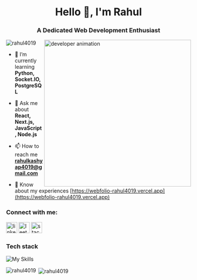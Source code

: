 <h1 align="center">Hello 👋, I'm Rahul</h1>
<h3 align="center">A Dedicated Web Development Enthusiast</h3>

<img align="right" alt="developer animation"  width="400" src="https://media.tenor.com/Li7HobCHqa0AAAAi/trial.gif" />

<p align="left"> <img src="https://komarev.com/ghpvc/?username=rahul4019&label=Profile%20views&color=0e75b6&style=flat" alt="rahul4019" /> </p>

- 🌱 I’m currently learning **Python, Socket.IO, PostgreSQL**

- 💬 Ask me about **React, Next.js, JavaScript, Node.js**

- 📫 How to reach me **rahulkashyap4019@gmail.com**

- 📄 Know about my experiences [https://webfolio-rahul4019.vercel.app](https://webfolio-rahul4019.vercel.app)

<h3 align="left">Connect with me:</h3>
<p align="left">
<a href="https://www.linkedin.com/in/rahul-kumar-170a93227" target="blank"><img src="https://img.shields.io/static/v1?message=LinkedIn&logo=linkedin&label=&color=0077B5&logoColor=white&labelColor=&style=for-the-badge" height="30" alt="linkedin logo"  /></a>
<a href="https://leetcode.com/rahul4019" target="blank"><img src="https://img.shields.io/static/v1?message=LeetCode&logo=leetcode&label=&color=black&logoColor=orange&labelColor=&style=for-the-badge" height="30" alt="leetcode logo"  /></a>
<a href="https://www.linkedin.com/in/rahul-kumar-170a93227" target="blank"><img src="https://img.shields.io/static/v1?message=stackOverflow&logo=stackoverflow&label=&color=gray&logoColor=orange&labelColor=&style=for-the-badge" height="30" alt="stackoverflow logo"  /></a>
</p>

<h3 align="left">Tech stack</h3>

![My Skills](https://skillicons.dev/icons?i=js,ts,py,cpp,next,react,tailwind,bootstrap,redux,express,nodejs,postgres,mongodb)

  

<p><img align="left" src="https://github-readme-stats.vercel.app/api/top-langs?username=rahul4019&show_icons=true&locale=en&layout=compact" alt="rahul4019" /></p>

<p>&nbsp;<img align="center" src="https://github-readme-stats.vercel.app/api?username=rahul4019&show_icons=true&locale=en" alt="rahul4019" /></p>
